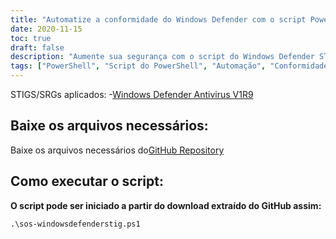 ```yaml
---
title: "Automatize a conformidade do Windows Defender com o script PowerShell"
date: 2020-11-15
toc: true
draft: false
description: "Aumente sua segurança com o script do Windows Defender STIG PowerShell, que automatiza a conformidade com as diretrizes do Windows Defender Antivirus V1R9 STIG."
tags: ["PowerShell", "Script do PowerShell", "Automação", "Conformidade", "Time azul", "Script STIG do Windows Defender", "Windows Defender", "Endurecimento do Windows Defender", "Windows Defender STIG", "Defensor STIG", "Segurança", "Cíber segurança", "STIG", "Segurança do Windows", "Windows Antivírus", "Scripts do Windows", "Automação do Windows", "Endurecimento do Windows", "Automação do Windows Defender", "Conformidade do Windows Defender"]
---
```

 STIGS/SRGs aplicados:
-[Windows Defender Antivirus V1R9](https://dl.dod.cyber.mil/wp-content/uploads/stigs/zip/U_MS_Windows_Defender_Antivirus_V1R9_STIG.zip)

## Baixe os arquivos necessários:

Baixe os arquivos necessários do[GitHub Repository](https://github.com/simeononsecurity/Windows-Defender-STIG-Script)

## Como executar o script:

**O script pode ser iniciado a partir do download extraído do GitHub assim:**
```
.\sos-windowsdefenderstig.ps1
```
